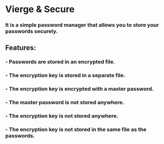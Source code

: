 # Vierge & Secure
### It is a simple password manager that allows you to store your passwords securely.

## Features:
### - Passwords are stored in an encrypted file.
### - The encryption key is stored in a separate file.
### - The encryption key is encrypted with a master password.
### - The master password is not stored anywhere.
### - The encryption key is not stored anywhere.
### - The encryption key is not stored in the same file as the passwords.



